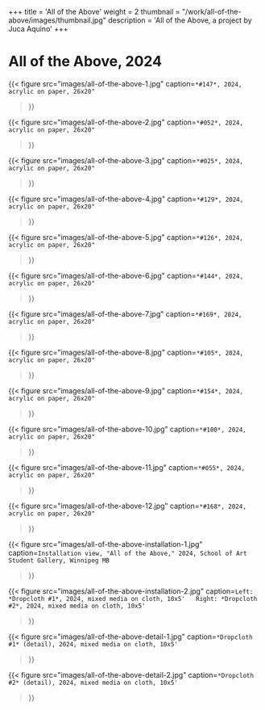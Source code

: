 +++
title = 'All of the Above'
weight = 2
thumbnail = "/work/all-of-the-above/images/thumbnail.jpg"
description = 'All of the Above, a project by Juca Aquino'
+++

# All of the Above, 2024

{{< figure
    src="images/all-of-the-above-1.jpg"
    caption=`*#147*, 2024, acrylic on paper, 26x20"`
>}}

{{< figure
    src="images/all-of-the-above-2.jpg"
    caption=`*#052*, 2024, acrylic on paper, 26x20"`
>}}

{{< figure
    src="images/all-of-the-above-3.jpg"
    caption=`*#025*, 2024, acrylic on paper, 26x20"`
>}}

{{< figure
    src="images/all-of-the-above-4.jpg"
    caption=`*#129*, 2024, acrylic on paper, 26x20"`
>}}

{{< figure
    src="images/all-of-the-above-5.jpg"
    caption=`*#126*, 2024, acrylic on paper, 26x20"`
>}}

{{< figure
    src="images/all-of-the-above-6.jpg"
    caption=`*#144*, 2024, acrylic on paper, 26x20"`
>}}

{{< figure
    src="images/all-of-the-above-7.jpg"
    caption=`*#169*, 2024, acrylic on paper, 26x20"`
>}}

{{< figure
    src="images/all-of-the-above-8.jpg"
    caption=`*#105*, 2024, acrylic on paper, 26x20"`
>}}

{{< figure
    src="images/all-of-the-above-9.jpg"
    caption=`*#154*, 2024, acrylic on paper, 26x20"`
>}}

{{< figure
    src="images/all-of-the-above-10.jpg"
    caption=`*#100*, 2024, acrylic on paper, 26x20"`
>}}

{{< figure
    src="images/all-of-the-above-11.jpg"
    caption=`*#055*, 2024, acrylic on paper, 26x20"`
>}}

{{< figure
    src="images/all-of-the-above-12.jpg"
    caption=`*#168*, 2024, acrylic on paper, 26x20"`
>}}

{{< figure
    src="images/all-of-the-above-installation-1.jpg"
    caption=`Installation view, "All of the Above," 2024, School of Art Student Gallery, Winnipeg MB`
>}}

{{< figure
    src="images/all-of-the-above-installation-2.jpg"
    caption=`Left: *Dropcloth #1*, 2024, mixed media on cloth, 10x5'  
    Right: *Dropcloth #2*, 2024, mixed media on cloth, 10x5'`

>}}

{{< figure
    src="images/all-of-the-above-detail-1.jpg"
    caption=`*Dropcloth #1* (detail), 2024, mixed media on cloth, 10x5'`
>}}

{{< figure
    src="images/all-of-the-above-detail-2.jpg"
    caption=`*Dropcloth #2* (detail), 2024, mixed media on cloth, 10x5'`
>}}
